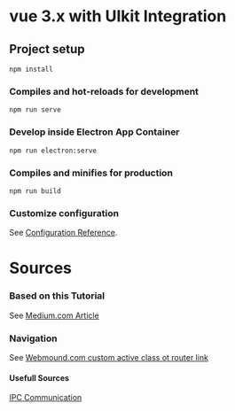 # vue 3.x with UIkit Integration

## Project setup
```
npm install
```

### Compiles and hot-reloads for development
```
npm run serve
```

### Develop inside Electron App Container
```
npm run electron:serve
```

### Compiles and minifies for production
```
npm run build
```

### Customize configuration
See [Configuration Reference](https://cli.vuejs.org/config/).

# Sources
### Based on this Tutorial
See [Medium.com Article](https://medium.com/@4ravind/uikit-with-vuejs-vue-cli-3-db811e43c46b)

### Navigation
See [Webmound.com custom active class ot router link](https://www.webmound.com/custom-active-class-to-router-link-in-vue-3/)

#### Usefull Sources
[IPC Communication](https://stackoverflow.com/questions/52124675/how-can-we-send-messages-main-process-to-renderer-process-in-electron)